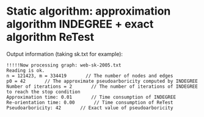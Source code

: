 # Static algorithm: approximation algorithm INDEGREE + exact algorithm ReTest

Output information (taking sk.txt for example):
```
!!!!!Now processing graph: web-sk-2005.txt
Reading is ok.
n = 121423, m = 334419       // The number of nodes and edges
p0 = 42       // The approximate pseudoarboricity computed by INDEGREE
Number of iterations = 2       // The number of iterations of INDEGREE to reach the stop condition
Approximation time: 0.01       // Time consumption of INDEGREE
Re-orientation time: 0.00       // Time consumption of ReTest
Pseudoarboricity: 42       // Exact value of pseudoarboricity
```

